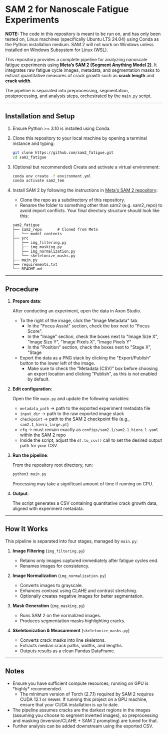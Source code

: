 # SAM 2 for Nanoscale Fatigue Experiments

**NOTE:** The code in this repository is meant to be run on, and has only been tested on, Linux machines (specifically Ubuntu LTS 24.04) using Conda as the Python installation medium. SAM 2 will not work on Windows unless installed on Windows Subsystem for Linux (WSL).

This repository provides a complete pipeline for analyzing nanoscale fatigue experiments using **Meta’s SAM 2 (Segment Anything Model 2)**.
It integrates raw fatigue cycle images, metadata, and segmentation masks to extract quantitative measures of crack growth such as **crack length** and **crack width**.

The pipeline is separated into preprocessing, segmentation, postprocessing, and analysis steps, orchestrated by the `main.py` script.

---

## Installation and Setup

1. Ensure Python >= 3.10 is installed using Conda.

2. Clone this repository to your local machine by opening a terminal instance and typing:
   ```bash
   git clone https://github.com/sam2_fatigue.git
   cd sam2_fatigue
   ```

3. (Optional but recommended) Create and activate a virtual environment:
   ```bash
   conda env create -f environment.yml
   conda activate sam2_tem
   ```

4. Install SAM 2 by following the instructions in [Meta's SAM 2 repository](https://github.com/facebookresearch/sam2):
    - Clone the repo as a subdirectory of this repository.
    - Rename the folder to something other than sam2 (e.g. sam2_repo) to avoid import conflicts.
    Your final directory structure should look like this:
    ```
    sam2_fatigue
    ├── sam2_repo       # Cloned from Meta
    │   └── model contents
    ├── src
    │   ├── img_filtering.py
    │   ├── img_masking.py
    │   ├── img_normalization.py
    │   └── skeletonize_masks.py
    ├── main.py
    ├── requirements.txt
    └── README.md
    ```

---

## Procedure

1. **Prepare data**:

   After conducting an experiment, open the data in Axon Studio.
   - To the right of the image, click the "Image Metadata" tab.
      - In the "Focus Assist" section, check the box next to "Focus Score".
      - In the "Image" section, check the boxes next to "Image Size X", "Image Size Y", "Image Pixels X", "Image Pixels Y"
      - In the "Position" section, check the boxes next to "Stage X", "Stage 
   - Export the data as a PNG stack by clicking the "Export/Publish" button to the lower left of the image.
      - Make sure to check the “Metadata (CSV)” box before choosing an export location and clicking "Publish", as this is not enabled by default.

2. **Edit configuration**:

   Open the file `main.py` and update the following variables:
   - `metadata_path` → path to the exported experiment metadata file
   - `input_dir` → path to the raw exported image stack
   - `checkpoint` → path to the SAM 2 checkpoint file (e.g., `sam2.1_hiera_large.pt`)
   - `cfg` → must remain exactly as `configs/sam2.1/sam2.1_hiera_l.yaml` within the SAM 2 repo
   - Inside the script, adjust the `df.to_csv()` call to set the desired output path for your CSV.

3. **Run the pipeline**:

   From the repository root directory, run:
   ```bash
   python3 main.py
   ```
    Processing may take a significant amount of time if running on CPU.

4. **Output**:

   The script generates a CSV containing quantitative crack growth data, aligned with experiment metadata.

---
## How It Works

This pipeline is separated into four stages, managed by ```main.py```:

1. **Image Filtering** (```img_filtering.py```)
   - Retains only images captured immediately after fatigue cycles end.
   - Renames images for consistency.

2. **Image Normalization** (```img_normalization.py```)
   - Converts images to grayscale.
   - Enhances contrast using CLAHE and contrast stretching.
   - Optionally creates negative images for better segmentation.

3. **Mask Generation** (```img_masking.py```)
   - Runs SAM 2 on the normalized images.
   - Produces segmentation masks highlighting cracks.

4. **Skeletonization & Measurement** (```skeletonize_masks.py```)
   - Converts crack masks into line skeletons.
   - Extracts median crack paths, widths, and lengths.
   - Outputs results as a clean Pandas DataFrame.

---

## Notes
- Ensure you have sufficient compute resources; running on GPU is \*highly\* recommended.
   - The minimum version of Torch (2.7.1) required by SAM 2 requires CUDA 12.1 or newer. If running this project on a GPU machine, ensure that your CUDA installation is up to date.
- The pipeline assumes cracks are the darkest regions in the images (assuming you choose to segment inverted images), so preprocessing and masking (inversion/CLAHE + SAM 2 prompting) are tuned for that.
- Further analysis can be added downstream using the exported CSV.

